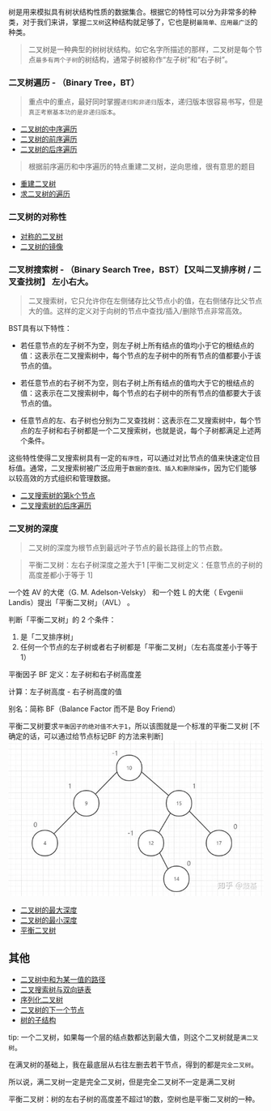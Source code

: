树是用来模拟具有树状结构性质的数据集合。根据它的特性可以分为非常多的种类，对于我们来讲，掌握`二叉树`这种结构就足够了，它也是树`最简单、应用最广泛`的种类。

> 二叉树是一种典型的树树状结构。如它名字所描述的那样，二叉树是每个节点`最多有两个子树`的树结构，通常子树被称作“左子树”和“右子树”。

### 二叉树遍历 - （Binary Tree，BT）
> 重点中的重点，最好同时掌握`递归和非递归`版本，递归版本很容易书写，但是`真正考察基本功的是非递归版本`。

- [二叉树的中序遍历](./二叉树/二叉树的中序遍历.md)
- [二叉树的前序遍历](./二叉树/二叉树的前序遍历.md)
- [二叉树的后序遍历](./二叉树/二叉树的后序遍历.md)


> 根据前序遍历和中序遍历的特点重建二叉树，逆向思维，很有意思的题目
- [重建二叉树](./二叉树/重建二叉树.md)
- [求二叉树的遍历](./二叉树/求二叉树的遍历.md)

### 二叉树的对称性

- [对称的二叉树](./二叉树/对称的二叉树.md)
- [二叉树的镜像](./二叉树/二叉树的镜像.md)

### 二叉树搜索树 - （Binary Search Tree，BST）【又叫二叉排序树 / 二叉查找树】 左小右大。

> 二叉搜索树，它只允许你在左侧储存比父节点小的值，在右侧储存比父节点大的值。这样的定义对于向树的节点中查找/插入/删除节点非常高效。

BST具有以下特性：
- 若任意节点的左子树不为空，则左子树上所有结点的值均小于它的根结点的值：这表示在二叉搜索树中，每个节点的左子树中的所有节点的值都要小于该节点的值。

- 若任意节点的右子树不为空，则右子树上所有结点的值均大于它的根结点的值：这表示在二叉搜索树中，每个节点的右子树中的所有节点的值都要大于该节点的值。

- 任意节点的左、右子树也分别为二叉查找树：这表示在二叉搜索树中，每个节点的左子树和右子树都是一个二叉搜索树，也就是说，每个子树都满足上述两个条件。

这些特性使得二叉搜索树具有一定的`有序性`，可以通过对比节点的值来快速定位目标值。通常，二叉搜索树被广泛应用于`数据的查找、插入和删除操作`，因为它们能够以较高效的方式组织和管理数据。

- [二叉搜索树的第k个节点](./二叉树/二叉搜索树的第k个节点.md)
- [二叉搜索树的后序遍历](./二叉树/二叉搜索树的后序遍历.md)

### 二叉树的深度

> 二叉树的深度为根节点到最远叶子节点的最长路径上的节点数。

> 平衡二叉树：左右子树深度之差大于1 [平衡二叉树定义：任意节点的子树的高度差都小于等于 1]

一个姓 AV 的大佬（G. M. Adelson-Velsky） 和一个姓 L 的大佬（ Evgenii Landis）提出「平衡二叉树」（AVL） 。

判断「平衡二叉树」的 2 个条件：

1. 是「二叉排序树」
2. 任何一个节点的左子树或者右子树都是「平衡二叉树」（左右高度差小于等于 1）


平衡因子 BF
定义：左子树和右子树高度差

计算：左子树高度 - 右子树高度的值

别名：简称 BF（Balance Factor 而不是 Boy Friend）

平衡二叉树要求`平衡因子的绝对值不大于1`，所以该图就是一个标准的平衡二叉树 [不确定的话，可以通过给节点标记BF 的方法来判断]
![Alt text](image.png)

- [二叉树的最大深度](./二叉树/二叉树的最大深度.md)
- [二叉树的最小深度](./二叉树/二叉树的最小深度.md)
- [平衡二叉树](./二叉树/平衡二叉树.md)


## 其他

- [二叉树中和为某一值的路径](./二叉树/二叉树中和为某一值的路径.md)
- [二叉搜索树与双向链表](./二叉树/剑指-二叉搜索树与双向链表.md)
- [序列化二叉树](./二叉树/序列化二叉树.md)
- [二叉树的下一个节点](./二叉树/二叉树的下一个节点.md)
- [树的子结构](./二叉树/树的子结构.md)


tip: 一个二叉树，如果每一个层的结点数都达到最大值，则这个二叉树就是`满二叉树`。

在满叉树的基础上，我在最底层从右往左删去若干节点，得到的都是`完全二叉树`。

所以说，满二叉树一定是完全二叉树，但是完全二叉树不一定是满二叉树

平衡二叉树：树的左右子树的高度差不超过1的数，空树也是平衡二叉树的一种。